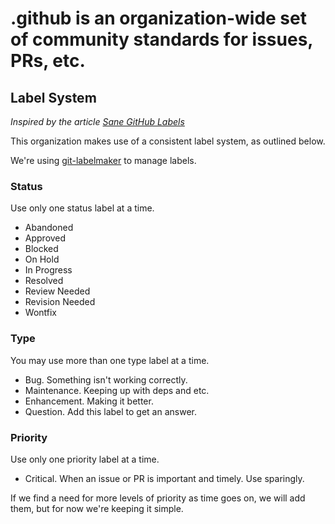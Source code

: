 # .github is an organization-wide set of community standards for issues, PRs, etc.

## Label System

_Inspired by the article [Sane GitHub Labels](https://medium.com/@dave_lunny/sane-github-labels-c5d2e6004b63)_

This organization makes use of a consistent label system, as outlined below.

We're using [git-labelmaker](https://github.com/himynameisdave/git-labelmaker) to manage labels.

### Status

Use only one status label at a time.

- Abandoned
- Approved
- Blocked
- On Hold
- In Progress
- Resolved
- Review Needed
- Revision Needed
- Wontfix

### Type

You may use more than one type label at a time. 

- Bug. Something isn't working correctly.
- Maintenance. Keeping up with deps and etc.
- Enhancement. Making it better.
- Question. Add this label to get an answer.

### Priority

Use only one priority label at a time. 

- Critical. When an issue or PR is important and timely. Use sparingly.

If we find a need for more levels of priority as time goes on, we will add them, but for now we're keeping it simple.
